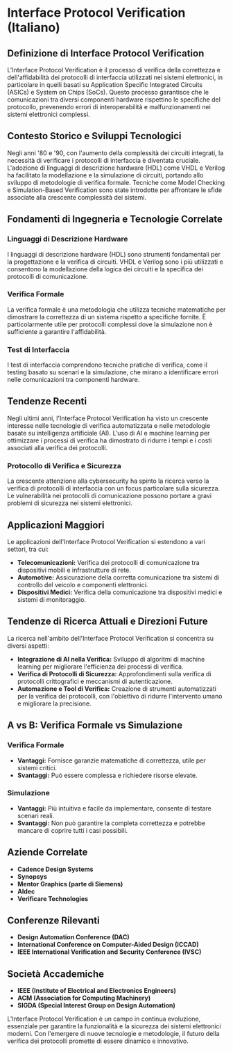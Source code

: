# Interface Protocol Verification (Italiano)

## Definizione di Interface Protocol Verification

L'Interface Protocol Verification è il processo di verifica della correttezza e dell'affidabilità dei protocolli di interfaccia utilizzati nei sistemi elettronici, in particolare in quelli basati su Application Specific Integrated Circuits (ASICs) e System on Chips (SoCs). Questo processo garantisce che le comunicazioni tra diversi componenti hardware rispettino le specifiche del protocollo, prevenendo errori di interoperabilità e malfunzionamenti nei sistemi elettronici complessi.

## Contesto Storico e Sviluppi Tecnologici

Negli anni '80 e '90, con l'aumento della complessità dei circuiti integrati, la necessità di verificare i protocolli di interfaccia è diventata cruciale. L'adozione di linguaggi di descrizione hardware (HDL) come VHDL e Verilog ha facilitato la modellazione e la simulazione di circuiti, portando allo sviluppo di metodologie di verifica formale. Tecniche come Model Checking e Simulation-Based Verification sono state introdotte per affrontare le sfide associate alla crescente complessità dei sistemi.

## Fondamenti di Ingegneria e Tecnologie Correlate

### Linguaggi di Descrizione Hardware

I linguaggi di descrizione hardware (HDL) sono strumenti fondamentali per la progettazione e la verifica di circuiti. VHDL e Verilog sono i più utilizzati e consentono la modellazione della logica dei circuiti e la specifica dei protocolli di comunicazione.

### Verifica Formale

La verifica formale è una metodologia che utilizza tecniche matematiche per dimostrare la correttezza di un sistema rispetto a specifiche fornite. È particolarmente utile per protocolli complessi dove la simulazione non è sufficiente a garantire l'affidabilità.

### Test di Interfaccia

I test di interfaccia comprendono tecniche pratiche di verifica, come il testing basato su scenari e la simulazione, che mirano a identificare errori nelle comunicazioni tra componenti hardware.

## Tendenze Recenti

Negli ultimi anni, l'Interface Protocol Verification ha visto un crescente interesse nelle tecnologie di verifica automatizzata e nelle metodologie basate su intelligenza artificiale (AI). L'uso di AI e machine learning per ottimizzare i processi di verifica ha dimostrato di ridurre i tempi e i costi associati alla verifica dei protocolli.

### Protocollo di Verifica e Sicurezza

La crescente attenzione alla cybersecurity ha spinto la ricerca verso la verifica di protocolli di interfaccia con un focus particolare sulla sicurezza. Le vulnerabilità nei protocolli di comunicazione possono portare a gravi problemi di sicurezza nei sistemi elettronici.

## Applicazioni Maggiori

Le applicazioni dell'Interface Protocol Verification si estendono a vari settori, tra cui:

- **Telecomunicazioni:** Verifica dei protocolli di comunicazione tra dispositivi mobili e infrastrutture di rete.
- **Automotive:** Assicurazione della corretta comunicazione tra sistemi di controllo del veicolo e componenti elettronici.
- **Dispositivi Medici:** Verifica della comunicazione tra dispositivi medici e sistemi di monitoraggio.

## Tendenze di Ricerca Attuali e Direzioni Future

La ricerca nell'ambito dell'Interface Protocol Verification si concentra su diversi aspetti:

- **Integrazione di AI nella Verifica:** Sviluppo di algoritmi di machine learning per migliorare l'efficienza dei processi di verifica.
- **Verifica di Protocolli di Sicurezza:** Approfondimenti sulla verifica di protocolli crittografici e meccanismi di autenticazione.
- **Automazione e Tool di Verifica:** Creazione di strumenti automatizzati per la verifica dei protocolli, con l'obiettivo di ridurre l'intervento umano e migliorare la precisione.

## A vs B: Verifica Formale vs Simulazione

### Verifica Formale

- **Vantaggi:** Fornisce garanzie matematiche di correttezza, utile per sistemi critici.
- **Svantaggi:** Può essere complessa e richiedere risorse elevate.

### Simulazione

- **Vantaggi:** Più intuitiva e facile da implementare, consente di testare scenari reali.
- **Svantaggi:** Non può garantire la completa correttezza e potrebbe mancare di coprire tutti i casi possibili.

## Aziende Correlate

- **Cadence Design Systems**
- **Synopsys**
- **Mentor Graphics (parte di Siemens)**
- **Aldec**
- **Verificare Technologies**

## Conferenze Rilevanti

- **Design Automation Conference (DAC)**
- **International Conference on Computer-Aided Design (ICCAD)**
- **IEEE International Verification and Security Conference (IVSC)**

## Società Accademiche

- **IEEE (Institute of Electrical and Electronics Engineers)**
- **ACM (Association for Computing Machinery)**
- **SIGDA (Special Interest Group on Design Automation)**

L'Interface Protocol Verification è un campo in continua evoluzione, essenziale per garantire la funzionalità e la sicurezza dei sistemi elettronici moderni. Con l'emergere di nuove tecnologie e metodologie, il futuro della verifica dei protocolli promette di essere dinamico e innovativo.